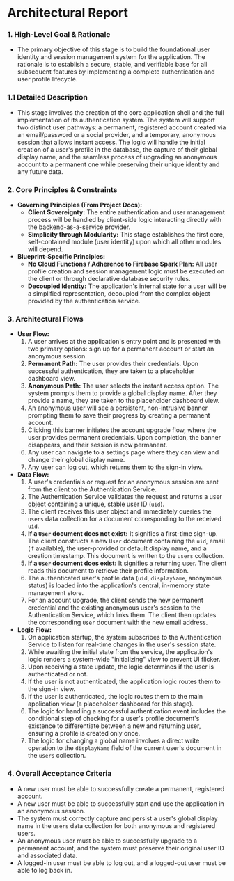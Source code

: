
 # **Architectural Report**

### **1. High-Level Goal & Rationale**
*   The primary objective of this stage is to build the foundational user identity and session management system for the application. The rationale is to establish a secure, stable, and verifiable base for all subsequent features by implementing a complete authentication and user profile lifecycle.

### **1.1 Detailed Description**
*   This stage involves the creation of the core application shell and the full implementation of its authentication system. The system will support two distinct user pathways: a permanent, registered account created via an email/password or a social provider, and a temporary, anonymous session that allows instant access. The logic will handle the initial creation of a user's profile in the database, the capture of their global display name, and the seamless process of upgrading an anonymous account to a permanent one while preserving their unique identity and any future data.

### **2. Core Principles & Constraints**
*   **Governing Principles (From Project Docs):**
    *   **Client Sovereignty:** The entire authentication and user management process will be handled by client-side logic interacting directly with the backend-as-a-service provider.
    *   **Simplicity through Modularity:** This stage establishes the first core, self-contained module (user identity) upon which all other modules will depend.
*   **Blueprint-Specific Principles:**
    *   **No Cloud Functions / Adherence to Firebase Spark Plan:** All user profile creation and session management logic must be executed on the client or through declarative database security rules.
    *   **Decoupled Identity:** The application's internal state for a user will be a simplified representation, decoupled from the complex object provided by the authentication service.

### **3. Architectural Flows**
*   **User Flow:**
    1.  A user arrives at the application's entry point and is presented with two primary options: sign up for a permanent account or start an anonymous session.
    2.  **Permanent Path:** The user provides their credentials. Upon successful authentication, they are taken to a placeholder dashboard view.
    3.  **Anonymous Path:** The user selects the instant access option. The system prompts them to provide a global display name. After they provide a name, they are taken to the placeholder dashboard view.
    4.  An anonymous user will see a persistent, non-intrusive banner prompting them to save their progress by creating a permanent account.
    5.  Clicking this banner initiates the account upgrade flow, where the user provides permanent credentials. Upon completion, the banner disappears, and their session is now permanent.
    6.  Any user can navigate to a settings page where they can view and change their global display name.
    7.  Any user can log out, which returns them to the sign-in view.
*   **Data Flow:**
    1.  A user's credentials or request for an anonymous session are sent from the client to the Authentication Service.
    2.  The Authentication Service validates the request and returns a user object containing a unique, stable user ID (`uid`).
    3.  The client receives this user object and immediately queries the `users` data collection for a document corresponding to the received `uid`.
    4.  **If a `User` document does not exist:** It signifies a first-time sign-up. The client constructs a new `User` document containing the `uid`, email (if available), the user-provided or default display name, and a creation timestamp. This document is written to the `users` collection.
    5.  **If a `User` document does exist:** It signifies a returning user. The client reads this document to retrieve their profile information.
    6.  The authenticated user's profile data (`uid`, `displayName`, anonymous status) is loaded into the application's central, in-memory state management store.
    7.  For an account upgrade, the client sends the new permanent credential and the existing anonymous user's session to the Authentication Service, which links them. The client then updates the corresponding `User` document with the new email address.
*   **Logic Flow:**
    1.  On application startup, the system subscribes to the Authentication Service to listen for real-time changes in the user's session state.
    2.  While awaiting the initial state from the service, the application's logic renders a system-wide "initializing" view to prevent UI flicker.
    3.  Upon receiving a state update, the logic determines if the user is authenticated or not.
    4.  If the user is not authenticated, the application logic routes them to the sign-in view.
    5.  If the user is authenticated, the logic routes them to the main application view (a placeholder dashboard for this stage).
    6.  The logic for handling a successful authentication event includes the conditional step of checking for a user's profile document's existence to differentiate between a new and returning user, ensuring a profile is created only once.
    7.  The logic for changing a global name involves a direct write operation to the `displayName` field of the current user's document in the `users` collection.

### **4. Overall Acceptance Criteria**
*   A new user must be able to successfully create a permanent, registered account.
*   A new user must be able to successfully start and use the application in an anonymous session.
*   The system must correctly capture and persist a user's global display name in the `users` data collection for both anonymous and registered users.
*   An anonymous user must be able to successfully upgrade to a permanent account, and the system must preserve their original user ID and associated data.
*   A logged-in user must be able to log out, and a logged-out user must be able to log back in.